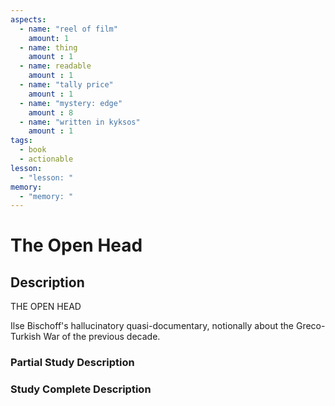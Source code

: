 ```yaml
---
aspects: 
  - name: "reel of film"
    amount: 1
  - name: thing
    amount : 1
  - name: readable
    amount : 1
  - name: "tally price"
    amount : 1
  - name: "mystery: edge"
    amount : 8
  - name: "written in kyksos"
    amount : 1
tags:
  - book
  - actionable
lesson:
  - "lesson: "
memory:
  - "memory: "
---
```


# The Open Head

## Description
THE OPEN HEAD

Ilse Bischoff's hallucinatory quasi-documentary, notionally about the Greco-Turkish War of the previous decade.
### Partial Study Description

### Study Complete Description
